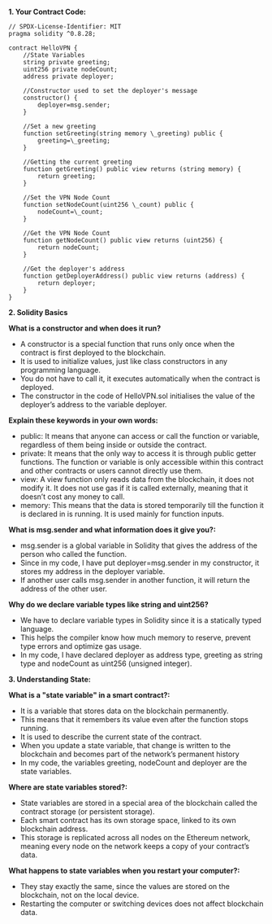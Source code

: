 **1\. Your Contract Code:**  
```
// SPDX-License-Identifier: MIT  
pragma solidity ^0.8.28;

contract HelloVPN {  
    //State Variables  
    string private greeting;  
    uint256 private nodeCount;  
    address private deployer;

    //Constructor used to set the deployer's message  
    constructor() {  
        deployer=msg.sender;  
    }

    //Set a new greeting  
    function setGreeting(string memory \_greeting) public {  
        greeting=\_greeting;  
    }

    //Getting the current greeting  
    function getGreeting() public view returns (string memory) {  
        return greeting;  
    }

    //Set the VPN Node Count  
    function setNodeCount(uint256 \_count) public {  
        nodeCount=\_count;  
    }

    //Get the VPN Node Count  
    function getNodeCount() public view returns (uint256) {  
        return nodeCount;  
    }

    //Get the deployer's address  
    function getDeployerAddress() public view returns (address) {  
        return deployer;  
    }  
}
```

**2\. Solidity Basics**

**What is a constructor and when does it run?**

* A constructor is a special function that runs only once when the contract is first deployed to the blockchain.  
* It is used to initialize values, just like class constructors in any programming language.  
* You do not have to call it, it executes automatically when the contract is deployed.  
* The constructor in the code of HelloVPN.sol initialises the value of the deployer’s address to the variable deployer.

**Explain these keywords in your own words:**

* public: It means that anyone can access or call the function or variable, regardless of them being inside or outside the contract.  
* private: It means that the only way to access it is through public getter functions. The function or variable is only accessible within this contract and other contracts or users cannot directly use them.  
* view: A view function only reads data from the blockchain, it does not modify it. It does not use gas if it is called externally, meaning that it doesn’t cost any money to call.  
* memory: This means that the data is stored temporarily till the function it is declared in is running. It is used mainly for function inputs.

**What is msg.sender and what information does it give you?:**

* msg.sender is a global variable in Solidity that gives the address of the person who called the function.   
* Since in my code, I have put deployer=msg.sender in my constructor, it stores my address in the deployer variable.  
* If another user calls msg.sender in another function, it will return the address of the other user.

**Why do we declare variable types like string and uint256?**

* We have to declare variable types in Solidity since it is a statically typed language.   
* This helps the compiler know how much memory to reserve, prevent type errors and optimize gas usage.  
* In my code, I have declared deployer as address type, greeting as string type and nodeCount as uint256 (unsigned integer).

**3\. Understanding State:**

**What is a "state variable" in a smart contract?:**

* It is a variable that stores data on the blockchain permanently.  
* This means that it remembers its value even after the function stops running.  
* It is used to describe the current state of the contract.  
* When you update a state variable, that change is written to the blockchain and becomes part of the network’s permanent history  
* In my code, the variables greeting, nodeCount and deployer are the state variables.

**Where are state variables stored?:**

* State variables are stored in a special area of the blockchain called the contract storage (or persistent storage).  
* Each smart contract has its own storage space, linked to its own blockchain address.  
* This storage is replicated across all nodes on the Ethereum network, meaning every node on the network keeps a copy of your contract’s data.

**What happens to state variables when you restart your computer?:**

* They stay exactly the same, since the values are stored on the blockchain, not on the local device.  
* Restarting the computer or switching devices does not affect blockchain data.

